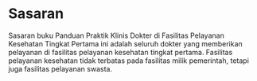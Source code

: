 # Sasaran

Sasaran buku Panduan Praktik Klinis Dokter di Fasilitas Pelayanan Kesehatan Tingkat Pertama ini adalah seluruh dokter yang memberikan pelayanan di fasilitas pelayanan kesehatan tingkat pertama. Fasilitas pelayanan kesehatan tidak terbatas pada fasilitas milik pemerintah, tetapi juga fasilitas pelayanan swasta.
